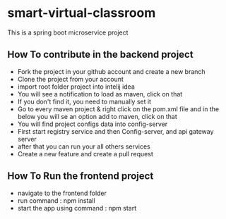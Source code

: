 # smart-virtual-classroom
This is a spring boot microservice project 


## How To contribute in the backend project 

 * Fork the project in your github account and create a new branch
 * Clone the project from your account
 * import root folder project into intelij idea
 * You will see a notification to load as maven, click on that
 * If you don't find it, you need to manually set it
 * Go to every maven project & right click on the pom.xml file and in the below you will se an option add to maven, click on that
 * You will find project configs data into config-server
 * First start registry service and then Config-server, and api gateway server
 * after that you can run your all others services
 * Create a new feature and create a pull request 

## How To Run the frontend project

 * navigate to the frontend folder
 * run command : npm install
 * start the app using command : npm start